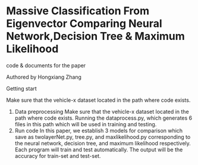 # Massive Classification From Eigenvector Comparing Neural Network,Decision Tree & Maximum Likelihood

code & documents for the paper

Authored by Hongxiang Zhang

Getting start

Make sure that the vehicle-x dataset located in the path where code exists.

1. Data preprocessing
Make sure that the vehicle-x dataset located in the path where code exists. Running the dataprocess.py, which generates 6 files in this path which will be used in training and testing.
2. Run code
In this paper, we establish 3 models for comparison which save as twolayerNet.py, tree.py, and maxlikelihood.py corresponding to the neural network, decision tree, and maximum likelihood respectively. 
Each program will train and test automatically. The output will be the accuracy for train-set and test-set.
